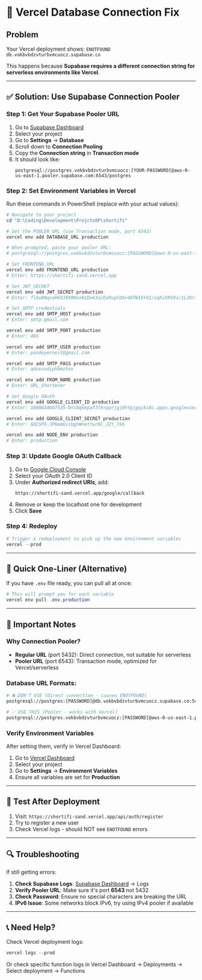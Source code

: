 # 🔧 Vercel Database Connection Fix

## Problem
Your Vercel deployment shows: `ENOTFOUND db.vokbvbdzvturbvmcuocz.supabase.co`

This happens because **Supabase requires a different connection string for serverless environments like Vercel**.

---

## ✅ Solution: Use Supabase Connection Pooler

### Step 1: Get Your Supabase Pooler URL

1. Go to [Supabase Dashboard](https://supabase.com/dashboard)
2. Select your project
3. Go to **Settings** → **Database**
4. Scroll down to **Connection Pooling**
5. Copy the **Connection string** in **Transaction mode**
6. It should look like:
   ```
   postgresql://postgres.vokbvbdzvturbvmcuocz:[YOUR-PASSWORD]@aws-0-us-east-1.pooler.supabase.com:6543/postgres
   ```

### Step 2: Set Environment Variables in Vercel

Run these commands in PowerShell (replace with your actual values):

```powershell
# Navigate to your project
cd "D:\Coding\Development\ProjctsOP\shortifi"

# Set the POOLER URL (use Transaction mode, port 6543)
vercel env add DATABASE_URL production

# When prompted, paste your pooler URL:
# postgresql://postgres.vokbvbdzvturbvmcuocz:[PASSWORD]@aws-0-us-east-1.pooler.supabase.com:6543/postgres

# Set FRONTEND_URL
vercel env add FRONTEND_URL production
# Enter: https://shortifi-sand.vercel.app

# Set JWT_SECRET
vercel env add JWT_SECRET production
# Enter: flGu8NqvaHGVJ8X9Nsx9zDxk3a/EaRupCOXv4ATW16YU1/xqhiSRVXz/1L1br3MSHLvY0o30VXN2r9ryvni2cw==

# Set SMTP credentials
vercel env add SMTP_HOST production
# Enter: smtp.gmail.com

vercel env add SMTP_PORT production
# Enter: 465

vercel env add SMTP_USER production
# Enter: pandeyernest@gmail.com

vercel env add SMTP_PASS production
# Enter: qduvvudiphbmztox

vercel env add FROM_NAME production
# Enter: URL_Shortener

# Set Google OAuth
vercel env add GOOGLE_CLIENT_ID production
# Enter: 1000834607535-btcbq5epaf3l9rpprjgj9htpjgqiki8c.apps.googleusercontent.com

vercel env add GOOGLE_CLIENT_SECRET production
# Enter: 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

vercel env add NODE_ENV production
# Enter: production
```

### Step 3: Update Google OAuth Callback

1. Go to [Google Cloud Console](https://console.cloud.google.com/apis/credentials)
2. Select your OAuth 2.0 Client ID
3. Under **Authorized redirect URIs**, add:
   ```
   https://shortifi-sand.vercel.app/google/callback
   ```
4. Remove or keep the localhost one for development
5. Click **Save**

### Step 4: Redeploy

```powershell
# Trigger a redeployment to pick up the new environment variables
vercel --prod
```

---

## 🎯 Quick One-Liner (Alternative)

If you have `.env` file ready, you can pull all at once:

```powershell
# This will prompt you for each variable
vercel env pull .env.production
```

---

## 📝 Important Notes

### Why Connection Pooler?

- **Regular URL** (port 5432): Direct connection, not suitable for serverless
- **Pooler URL** (port 6543): Transaction mode, optimized for Vercel/serverless

### Database URL Formats:

```bash
# ❌ DON'T USE (Direct connection - causes ENOTFOUND)
postgresql://postgres:[PASSWORD]@db.vokbvbdzvturbvmcuocz.supabase.co:5432/postgres

# ✅ USE THIS (Pooler - works with Vercel)
postgresql://postgres.vokbvbdzvturbvmcuocz:[PASSWORD]@aws-0-us-east-1.pooler.supabase.com:6543/postgres
```

### Verify Environment Variables

After setting them, verify in Vercel Dashboard:
1. Go to [Vercel Dashboard](https://vercel.com/dashboard)
2. Select your project
3. Go to **Settings** → **Environment Variables**
4. Ensure all variables are set for **Production**

---

## 🧪 Test After Deployment

1. Visit: `https://shortifi-sand.vercel.app/api/auth/register`
2. Try to register a new user
3. Check Vercel logs - should NOT see `ENOTFOUND` errors

---

## 🔍 Troubleshooting

If still getting errors:

1. **Check Supabase Logs**: [Supabase Dashboard](https://supabase.com/dashboard) → Logs
2. **Verify Pooler URL**: Make sure it's port **6543** not 5432
3. **Check Password**: Ensure no special characters are breaking the URL
4. **IPv6 Issue**: Some networks block IPv6, try using IPv4 pooler if available

---

## 📞 Need Help?

Check Vercel deployment logs:
```powershell
vercel logs --prod
```

Or check specific function logs in Vercel Dashboard → Deployments → Select deployment → Functions
